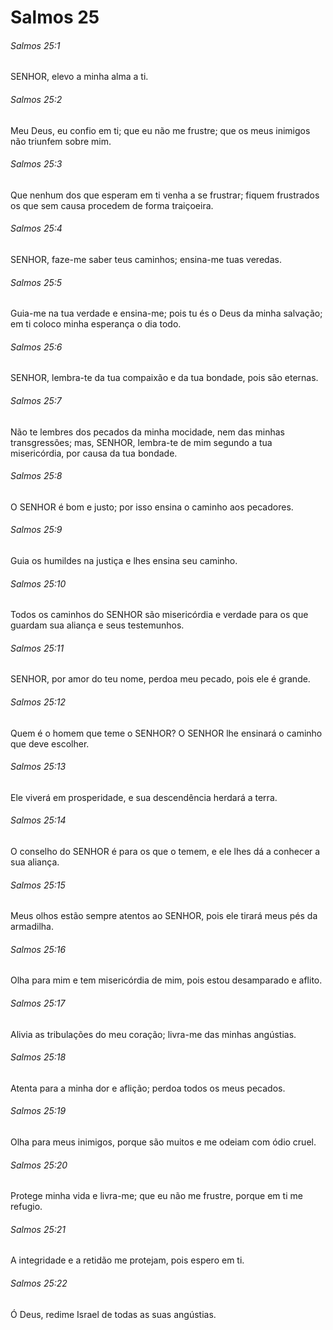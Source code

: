 # Salmos 25

###### Salmos 25:1

SENHOR, elevo a minha alma a ti.

###### Salmos 25:2

Meu Deus, eu confio em ti; que eu não me frustre; que os meus inimigos não triunfem sobre mim.

###### Salmos 25:3

Que nenhum dos que esperam em ti venha a se frustrar; fiquem frustrados os que sem causa procedem de forma traiçoeira.

###### Salmos 25:4

SENHOR, faze-me saber teus caminhos; ensina-me tuas veredas.

###### Salmos 25:5

Guia-me na tua verdade e ensina-me; pois tu és o Deus da minha salvação; em ti coloco minha esperança o dia todo.

###### Salmos 25:6

SENHOR, lembra-te da tua compaixão e da tua bondade, pois são eternas.

###### Salmos 25:7

Não te lembres dos pecados da minha mocidade, nem das minhas transgressões; mas, SENHOR, lembra-te de mim segundo a tua misericórdia, por causa da tua bondade.

###### Salmos 25:8

O SENHOR é bom e justo; por isso ensina o caminho aos pecadores.

###### Salmos 25:9

Guia os humildes na justiça e lhes ensina seu caminho.

###### Salmos 25:10

Todos os caminhos do SENHOR são misericórdia e verdade para os que guardam sua aliança e seus testemunhos.

###### Salmos 25:11

SENHOR, por amor do teu nome, perdoa meu pecado, pois ele é grande.

###### Salmos 25:12

Quem é o homem que teme o SENHOR? O SENHOR lhe ensinará o caminho que deve escolher.

###### Salmos 25:13

Ele viverá em prosperidade, e sua descendência herdará a terra.

###### Salmos 25:14

O conselho do SENHOR é para os que o temem, e ele lhes dá a conhecer a sua aliança.

###### Salmos 25:15

Meus olhos estão sempre atentos ao SENHOR, pois ele tirará meus pés da armadilha.

###### Salmos 25:16

Olha para mim e tem misericórdia de mim, pois estou desamparado e aflito.

###### Salmos 25:17

Alivia as tribulações do meu coração; livra-me das minhas angústias.

###### Salmos 25:18

Atenta para a minha dor e aflição; perdoa todos os meus pecados.

###### Salmos 25:19

Olha para meus inimigos, porque são muitos e me odeiam com ódio cruel.

###### Salmos 25:20

Protege minha vida e livra-me; que eu não me frustre, porque em ti me refugio.

###### Salmos 25:21

A integridade e a retidão me protejam, pois espero em ti.

###### Salmos 25:22

Ó Deus, redime Israel de todas as suas angústias.

